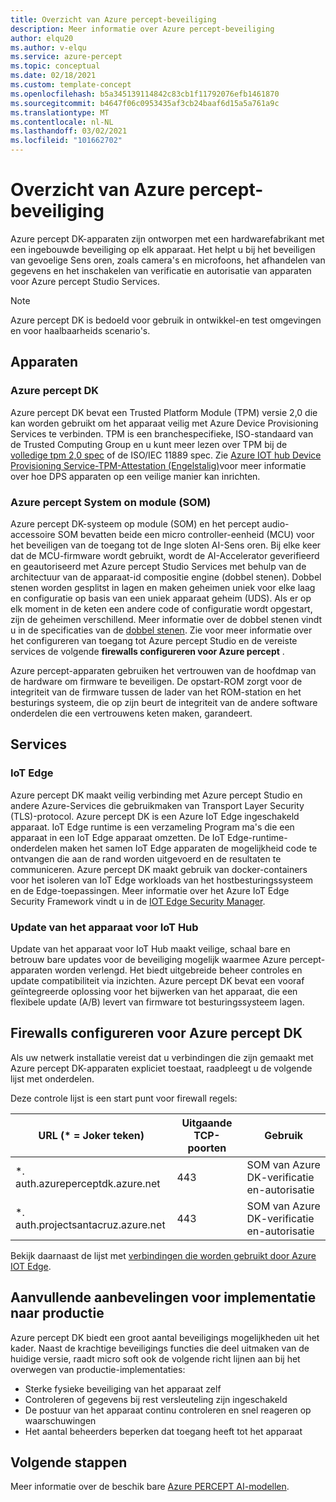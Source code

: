 ```yaml
---
title: Overzicht van Azure percept-beveiliging
description: Meer informatie over Azure percept-beveiliging
author: elqu20
ms.author: v-elqu
ms.service: azure-percept
ms.topic: conceptual
ms.date: 02/18/2021
ms.custom: template-concept
ms.openlocfilehash: b5a345139114842c83cb1f11792076efb1461870
ms.sourcegitcommit: b4647f06c0953435af3cb24baaf6d15a5a761a9c
ms.translationtype: MT
ms.contentlocale: nl-NL
ms.lasthandoff: 03/02/2021
ms.locfileid: "101662702"
---
```

# <a name="azure-percept-security-overview"></a>Overzicht van Azure percept-beveiliging

Azure percept DK-apparaten zijn ontworpen met een hardwarefabrikant met een ingebouwde beveiliging op elk apparaat. Het helpt u bij het beveiligen van gevoelige Sens oren, zoals camera's en microfoons, het afhandelen van gegevens en het inschakelen van verificatie en autorisatie van apparaten voor Azure percept Studio Services.

> [!NOTE]
> Azure percept DK is bedoeld voor gebruik in ontwikkel-en test omgevingen en voor haalbaarheids scenario's.

## <a name="devices"></a>Apparaten

### <a name="azure-percept-dk"></a>Azure percept DK

Azure percept DK bevat een Trusted Platform Module (TPM) versie 2,0 die kan worden gebruikt om het apparaat veilig met Azure Device Provisioning Services te verbinden. TPM is een branchespecifieke, ISO-standaard van de Trusted Computing Group en u kunt meer lezen over TPM bij de [volledige tpm 2,0 spec](https://trustedcomputinggroup.org/resource/tpm-library-specification/) of de ISO/IEC 11889 spec. Zie [Azure IOT hub Device Provisioning Service-TPM-Attestation (Engelstalig)](https://docs.microsoft.com/azure/iot-dps/concepts-tpm-attestation)voor meer informatie over hoe DPS apparaten op een veilige manier kan inrichten.

### <a name="azure-percept-system-on-module-som"></a>Azure percept System on module (SOM)

Azure percept DK-systeem op module (SOM) en het percept audio-accessoire SOM bevatten beide een micro controller-eenheid (MCU) voor het beveiligen van de toegang tot de Inge sloten AI-Sens oren. Bij elke keer dat de MCU-firmware wordt gebruikt, wordt de AI-Accelerator geverifieerd en geautoriseerd met Azure percept Studio Services met behulp van de architectuur van de apparaat-id compositie engine (dobbel stenen). Dobbel stenen worden gesplitst in lagen en maken geheimen uniek voor elke laag en configuratie op basis van een uniek apparaat geheim (UDS). Als er op elk moment in de keten een andere code of configuratie wordt opgestart, zijn de geheimen verschillend. Meer informatie over de dobbel stenen vindt u in de specificaties van de [dobbel stenen](https://trustedcomputinggroup.org/work-groups/dice-architectures/). Zie voor meer informatie over het configureren van toegang tot Azure percept Studio en de vereiste services de volgende **firewalls configureren voor Azure percept** .

Azure percept-apparaten gebruiken het vertrouwen van de hoofdmap van de hardware om firmware te beveiligen. De opstart-ROM zorgt voor de integriteit van de firmware tussen de lader van het ROM-station en het besturings systeem, die op zijn beurt de integriteit van de andere software onderdelen die een vertrouwens keten maken, garandeert.

## <a name="services"></a>Services

### <a name="iot-edge"></a>IoT Edge

Azure percept DK maakt veilig verbinding met Azure percept Studio en andere Azure-Services die gebruikmaken van Transport Layer Security (TLS)-protocol. Azure percept DK is een Azure IoT Edge ingeschakeld apparaat. IoT Edge runtime is een verzameling Program ma's die een apparaat in een IoT Edge apparaat omzetten. De IoT Edge-runtime-onderdelen maken het samen IoT Edge apparaten de mogelijkheid code te ontvangen die aan de rand worden uitgevoerd en de resultaten te communiceren. Azure percept DK maakt gebruik van docker-containers voor het isoleren van IoT Edge workloads van het hostbesturingssysteem en de Edge-toepassingen. Meer informatie over het Azure IoT Edge Security Framework vindt u in de [IOT Edge Security Manager](https://docs.microsoft.com/azure/iot-edge/iot-edge-security-manager?view=iotedge-2018-06).

### <a name="device-update-for-iot-hub"></a>Update van het apparaat voor IoT Hub

Update van het apparaat voor IoT Hub maakt veilige, schaal bare en betrouw bare updates voor de beveiliging mogelijk waarmee Azure percept-apparaten worden verlengd. Het biedt uitgebreide beheer controles en update compatibiliteit via inzichten. Azure percept DK bevat een vooraf geïntegreerde oplossing voor het bijwerken van het apparaat, die een flexibele update (A/B) levert van firmware tot besturingssysteem lagen.

<!---I think the below topics need to be somewhere else, (i.e. not on the main page)
--->

## <a name="configuring-firewalls-for-azure-percept-dk"></a>Firewalls configureren voor Azure percept DK

Als uw netwerk installatie vereist dat u verbindingen die zijn gemaakt met Azure percept DK-apparaten expliciet toestaat, raadpleegt u de volgende lijst met onderdelen.

Deze controle lijst is een start punt voor firewall regels:

|URL (* = Joker teken) |Uitgaande TCP-poorten|    Gebruik|
|-------------------|------------------|---------|
|*. auth.azureperceptdk.azure.net|   443|    SOM van Azure DK-verificatie en-autorisatie|
|*. auth.projectsantacruz.azure.net| 443|    SOM van Azure DK-verificatie en-autorisatie|

Bekijk daarnaast de lijst met [verbindingen die worden gebruikt door Azure IOT Edge](https://docs.microsoft.com/azure/iot-edge/production-checklist?view=iotedge-2018-06#allow-connections-from-iot-edge-devices).

## <a name="additional-recommendations-for-deployment-to-production"></a>Aanvullende aanbevelingen voor implementatie naar productie

Azure percept DK biedt een groot aantal beveiligings mogelijkheden uit het kader. Naast de krachtige beveiligings functies die deel uitmaken van de huidige versie, raadt micro soft ook de volgende richt lijnen aan bij het overwegen van productie-implementaties:

- Sterke fysieke beveiliging van het apparaat zelf
- Controleren of gegevens bij rest versleuteling zijn ingeschakeld
- De postuur van het apparaat continu controleren en snel reageren op waarschuwingen
- Het aantal beheerders beperken dat toegang heeft tot het apparaat

## <a name="next-steps"></a>Volgende stappen

Meer informatie over de beschik bare [Azure PERCEPT AI-modellen](./overview-ai-models.md).